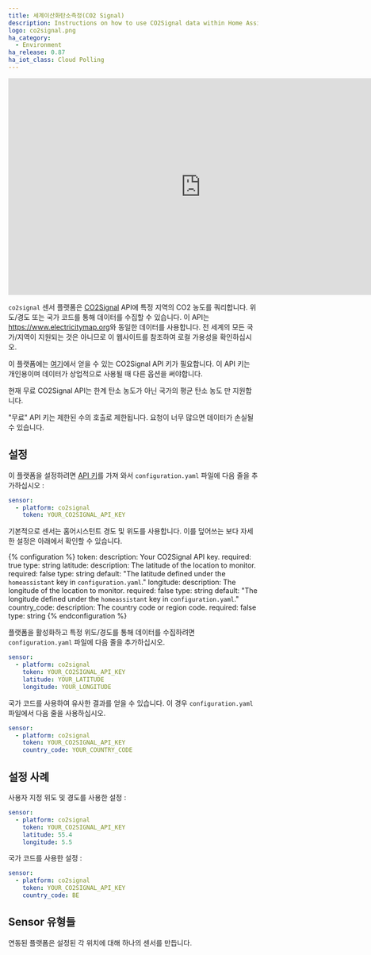 ```yaml
---
title: 세계이산화탄소측정(CO2 Signal)
description: Instructions on how to use CO2Signal data within Home Assistant
logo: co2signal.png
ha_category:
  - Environment
ha_release: 0.87
ha_iot_class: Cloud Polling
---
```


<div class='videoWrapper'>
<iframe width="776" height="437" src="https://www.youtube.com/embed/S5wHTIZ8vEk" frameborder="0" allow="accelerometer; autoplay; encrypted-media; gyroscope; picture-in-picture" allowfullscreen></iframe>
</div>

`co2signal` 센서 플랫폼은 [CO2Signal](https://www.co2signal.com/) API에 특정 지역의 CO2 농도를 쿼리합니다. 위도/경도 또는 국가 코드를 통해 데이터를 수집할 수 있습니다. 이 API는 <https://www.electricitymap.org>와 동일한 데이터를 사용합니다. 전 세계의 모든 국가/지역이 지원되는 것은 아니므로 이 웹사이트를 참조하여 로컬 가용성을 확인하십시오.

이 플랫폼에는 [여기](https://www.co2signal.com/)에서 얻을 수 있는 CO2Signal API 키가 필요합니다. 이 API 키는 개인용이며 데이터가 상업적으로 사용될 때 다른 옵션을 써야합니다.

현재 무료 CO2Signal API는 한계 탄소 농도가 아닌 국가의 평균 탄소 농도 만 지원합니다.

<div class='note warning'>
"무료" API 키는 제한된 수의 호출로 제한됩니다. 요청이 너무 많으면 데이터가 손실될 수 있습니다.
</div>

## 설정

이 플랫폼을 설정하려면 [API 키](https://www.co2signal.com/)를 가져 와서 `configuration.yaml` 파일에 다음 줄을 추가하십시오 :

```yaml
sensor:
  - platform: co2signal
    token: YOUR_CO2SIGNAL_API_KEY
```

기본적으로 센서는 홈어시스턴트 경도 및 위도를 사용합니다. 이를 덮어쓰는 보다 자세한 설정은 아래에서 확인할 수 있습니다.

{% configuration %}
token:
  description: Your CO2Signal API key.
  required: true
  type: string
latitude:
  description: The latitude of the location to monitor.
  required: false
  type: string
  default: "The latitude defined under the `homeassistant` key in `configuration.yaml`."
longitude:
  description: The longitude of the location to monitor.
  required: false
  type: string
  default: "The longitude defined under the `homeassistant` key in `configuration.yaml`."
country_code:
  description: The country code or region code.
  required: false
  type: string
{% endconfiguration %}

플랫폼을 활성화하고 특정 위도/경도를 통해 데이터를 수집하려면 `configuration.yaml` 파일에 다음 줄을 추가하십시오.

```yaml
sensor:
  - platform: co2signal
    token: YOUR_CO2SIGNAL_API_KEY
    latitude: YOUR_LATITUDE
    longitude: YOUR_LONGITUDE
```

국가 코드를 사용하여 유사한 결과를 얻을 수 있습니다. 이 경우 `configuration.yaml` 파일에서 다음 줄을 사용하십시오.

```yaml
sensor:
  - platform: co2signal
    token: YOUR_CO2SIGNAL_API_KEY
    country_code: YOUR_COUNTRY_CODE
```

## 설정 사례

사용자 지정 위도 및 경도를 사용한 설정 :

```yaml
sensor:
  - platform: co2signal
    token: YOUR_CO2SIGNAL_API_KEY
    latitude: 55.4
    longitude: 5.5
```

국가 코드를 사용한 설정 :

```yaml
sensor:
  - platform: co2signal
    token: YOUR_CO2SIGNAL_API_KEY
    country_code: BE
```

## Sensor 유형들

연동된 플랫폼은 설정된 각 위치에 대해 하나의 센서를 만듭니다.